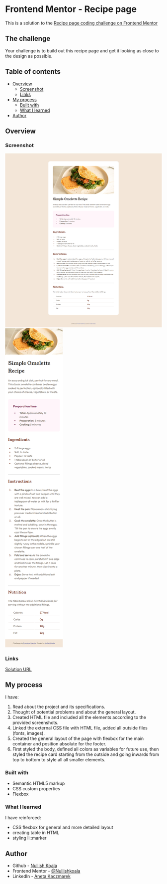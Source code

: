 # Frontend Mentor - Recipe page

This is a solution to the [Recipe page coding challenge on Frontend Mentor](https://www.frontendmentor.io/challenges/recipe-page-KiTsR8QQKm)

## The challenge

Your challenge is to build out this recipe page and get it looking as close to the design as possible.

## Table of contents

- [Overview](#overview)
  - [Screenshot](#screenshot)
  - [Links](#links)
- [My process](#my-process)
  - [Built with](#built-with)
  - [What I learned](#what-i-learned)
- [Author](#author)

## Overview

### Screenshot

![Recipe page desktop](https://github.com/NullishKoala/Frontend-Mentor/blob/main/development/recipe-page-main/screenshots/recipe-page-desktop.png)
![Recipe page mobile](https://github.com/NullishKoala/Frontend-Mentor/blob/main/development/recipe-page-main/screenshots/recipe-page-mobile.png)

### Links

[Solution URL](https://nullishkoala.github.io/Frontend-Mentor/development/recipe-page-main/recipe-page.html)

## My process

I have:

1. Read about the project and its specifications.
2. Thought of potential problems and about the general layout.
3. Created HTML file and included all the elements according to the provided screenshots.
4. Linked the external CSS file with HTML file, added all outside files (fonts, images).
5. Created the general layout of the page with flexbox for the main container and position absolute for the footer.
6. First styled the body, defined all colors as variables for future use, then styled the recipe card starting from the outside and going inwards from top to bottom to style all all smaller elements.

### Built with

- Semantic HTML5 markup
- CSS custom properties
- Flexbox

### What I learned

I have reinforced:

- CSS flexbox for general and more detailed layout
- creating table in HTML
- styling li::marker

## Author

- Github - [Nullish Koala](https://github.com/NullishKoala)
- Frontend Mentor - [@Nullishkoala](https://www.frontendmentor.io/profile/NullishKoala)
- LinkedIn - [Aneta Kaczmarek](https://www.linkedin.com/in/aneta-m-kaczmarek/)
